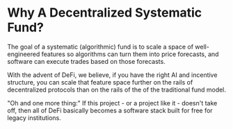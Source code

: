 # Why A Decentralized Systematic Fund?

The goal of a systematic (algorithmic) fund is to scale a space of well-engineered features so algorithms can turn them into price forecasts, and software can execute trades based on those forecasts.  

With the advent of DeFi, we believe, if you have the right AI and incentive structure, you can scale that feature space further on the rails of decentralized protocols than on the rails of the of the traditional fund model. 

"Oh and one more thing:"  If this project - or a project like it - doesn't take off, then all of DeFi basically becomes a software stack built for free for legacy institutions.  
